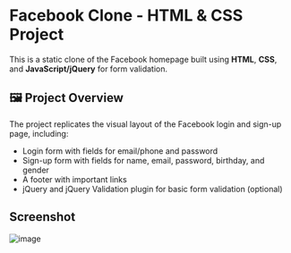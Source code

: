 # Facebook Clone - HTML & CSS Project

This is a static clone of the Facebook homepage built using **HTML**, **CSS**, and **JavaScript/jQuery** for form validation.


## 🖼️ Project Overview

The project replicates the visual layout of the Facebook login and sign-up page, including:
- Login form with fields for email/phone and password
- Sign-up form with fields for name, email, password, birthday, and gender
- A footer with important links
- jQuery and jQuery Validation plugin for basic form validation (optional)


## Screenshot

![image](https://github.com/user-attachments/assets/67ecda99-5b06-420e-bf5c-a5f2bc7fc561)



